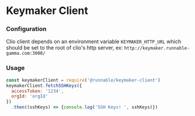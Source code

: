 # Keymaker Client

### Configuration
Clio client depends on an environment variable `KEYMAKER_HTTP_URL` which should be set to the root of clio's http server, ex: `http://keymaker.runnable-gamma.com:3008/`

### Usage
```javascript
const keymakerClient = require('@runnable/keymaker-client')
keymakerClient.fetchSSHKeys({
  accessToken: '1234',
  orgId: 'orgId'
})
  .then((sshKeys) => {console.log('SSH Keys! ', sshKeys)})
```
